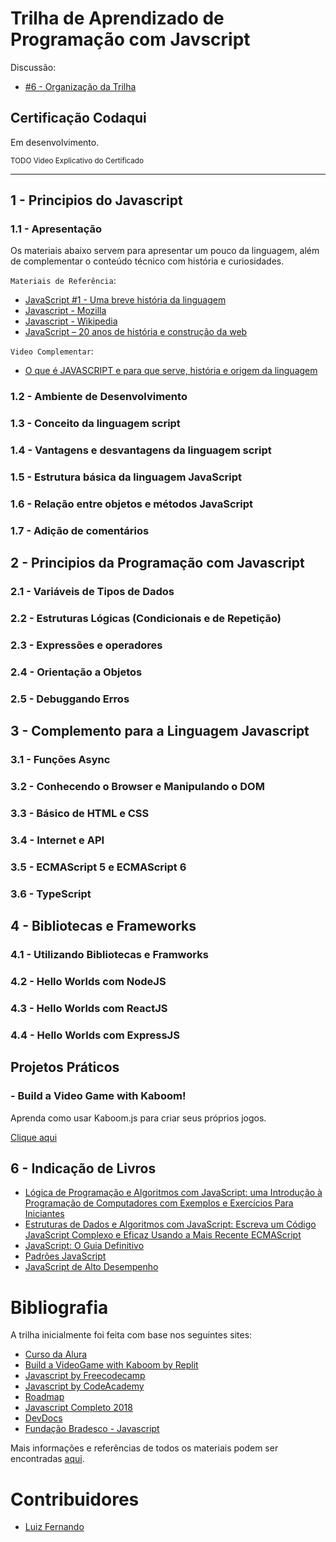 
# Trilha de Aprendizado de Programação com Javscript

Discussão:

- [#6 - Organização da Trilha](https://github.com/codaqui/institucional/issues/6)

## Certificação Codaqui

Em desenvolvimento.

<small> TODO Video Explicativo do Certificado </small>

---

## 1 - Principios do Javascript

### 1.1 - Apresentação

Os materiais abaixo servem para apresentar um pouco da linguagem, além de complementar o conteúdo técnico com história e curiosidades.

`Materiais de Referência`:

- [JavaScript #1 - Uma breve história da linguagem](http://shipit.resultadosdigitais.com.br/blog/javascript-1-uma-breve-historia-da-linguagem/)
- [Javascript - Mozilla](https://developer.mozilla.org/pt-BR/docs/Glossary/JavaScript)
- [Javascript - Wikipedia](https://pt.wikipedia.org/wiki/JavaScript)
- [JavaScript – 20 anos de história e construção da web](https://imasters.com.br/front-end/javascript-20-anos-de-historia-e-construcao-da-web)

`Video Complementar`:

- [O que é JAVASCRIPT e para que serve, história e origem da linguagem](https://www.youtube.com/watch?v=pWseQJRL_2k)

### 1.2 - Ambiente de Desenvolvimento
### 1.3 - Conceito da linguagem script
### 1.4 - Vantagens e desvantagens da linguagem script
### 1.5 - Estrutura básica da linguagem JavaScript
### 1.6 - Relação entre objetos e métodos JavaScript
### 1.7 - Adição de comentários
## 2 - Principios da Programação com Javascript

### 2.1 - Variáveis de Tipos de Dados
### 2.2 - Estruturas Lógicas (Condicionais e de Repetição)
### 2.3 - Expressões e operadores
### 2.4 - Orientação a Objetos
### 2.5 - Debuggando Erros

## 3 - Complemento para a Linguagem Javascript

### 3.1 - Funções Async
### 3.2 - Conhecendo o Browser e Manipulando o DOM
### 3.3 - Básico de HTML e CSS
### 3.4 - Internet e API
### 3.5 - ECMAScript 5 e ECMAScript 6
### 3.6 - TypeScript
## 4 - Bibliotecas e Frameworks
### 4.1 - Utilizando Bibliotecas e Framworks
### 4.2 - Hello Worlds com NodeJS
### 4.3 - Hello Worlds com ReactJS
### 4.4 - Hello Worlds com ExpressJS

## Projetos Práticos

### - Build a Video Game with Kaboom!

Aprenda como usar Kaboom.js para criar seus próprios jogos.

[Clique aqui](https://replit.com/curriculum/Build-a-Video-Game-with-Kaboom)

## 6 - Indicação de Livros

- [Lógica de Programação e Algoritmos com JavaScript: uma Introdução à Programação de Computadores com Exemplos e Exercícios Para Iniciantes](https://www.amazon.com.br/L%C3%B3gica-Programa%C3%A7%C3%A3o-Algoritmos-com-JavaScript/dp/6586057906/)
- [Estruturas de Dados e Algoritmos com JavaScript: Escreva um Código JavaScript Complexo e Eficaz Usando a Mais Recente ECMAScript](https://www.amazon.com.br/Estruturas-Dados-Algoritmos-Com-Javascript/dp/8575226932/)
- [JavaScript: O Guia Definitivo](https://www.amazon.com.br/JavaScript-Guia-Definitivo-David-Flanagan/dp/856583719X/)
- [Padrões JavaScript](https://www.amazon.com.br/Padr%C3%B5es-Javascript-Stoyan-Stefanov/dp/857522266X/)
- [JavaScript de Alto Desempenho](https://www.amazon.com.br/Javascript-Alto-Desempenho-Nicholas-Zakas/dp/8575222414/)

# Bibliografia 

A trilha inicialmente foi feita com base nos seguintes sites:
- [Curso da Alura](https://www.alura.com.br/cursos-online-front-end/javascript)
- [Build a VideoGame with Kaboom by Replit](https://replit.com/curriculum/Build-a-Video-Game-with-Kaboom)
- [Javascript by Freecodecamp](https://www.freecodecamp.org/learn/javascript-algorithms-and-data-structures/)
- [Javascript by CodeAcademy](https://www.codecademy.com/learn/introduction-to-javascript)
- [Roadmap](https://roadmap.sh/)
- [Javascript Completo 2018](https://www.udemy.com/course/javascript-completo-2018-do-iniciante-ao-mestre/)
- [DevDocs](https://devdocs.io/)
- [Fundação Bradesco - Javascript](https://www.ev.org.br/cursos/introducao-ao-javascript)

Mais informações e referências de todos os materiais podem ser encontradas [aqui]((https://github.com/codaqui/institucional/issues/6)).

# Contribuidores

- [Luiz Fernando](https://github.com/LuizFernando-TC)
